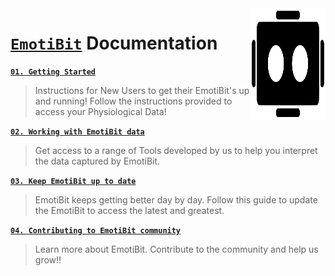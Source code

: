 <img src="./assets/EmotiBit-logo.svg" align="right" width="120" height="178">

# [`EmotiBit`](https://www.emotibit.com/) Documentation
[**`01. Getting Started`**](./Getting_Started.md) 
> Instructions for New Users to get their EmotiBit's up and running! Follow the instructions provided to access your Physiological Data!

[**`02. Working with EmotiBit data`**](./Working_with_emotibit_data.md) 
> Get access to a range of Tools developed by us to help you interpret the data captured by EmotiBit.

[**`03. Keep EmotiBit up to date`**](./Keep_emotibit_up_to_date.md)
> EmotiBit keeps getting better day by day. Follow this guide to update the EmotiBit to access the latest and greatest.

[**`04. Contributing to EmotiBit community`**](./Contributing_to_emotibit_community/)
> Learn more about EmotiBit. Contribute to the community and help us grow!!

[EmotiBit_outOfBox]: ./assets/emotibit-outOfBox.png ""
